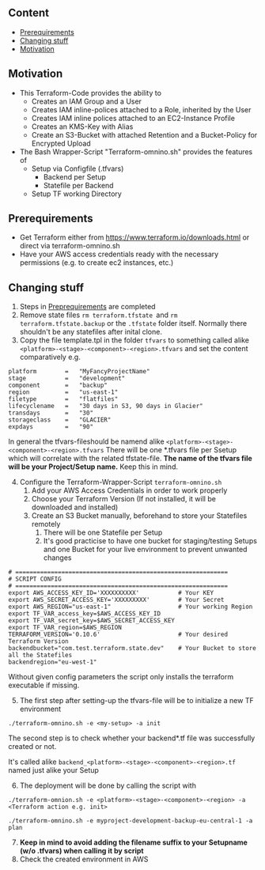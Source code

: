 ## Content
* [Prerequirements](#prerequirements)
* [Changing stuff](#changing-stuff)
* [Motivation](#motivation)


## Motivation
* This Terraform-Code provides the ability to
  * Creates an IAM Group and a User
  * Creates IAM inline-polices attached to a Role, inherited by the User
  * Creates IAM inline polices attached to an EC2-Instance Profile
  * Creates an KMS-Key with Alias
  * Create an S3-Bucket with attached Retention and a Bucket-Policy for Encrypted Upload
* The Bash Wrapper-Script "Terraform-omnino.sh" provides the features of
  * Setup via Configfile (.tfvars)
    * Backend per Setup
    * Statefile per Backend
  * Setup TF working Directory

## Prerequirements
* Get Terraform either from https://www.terraform.io/downloads.html or direct via terraform-omnino.sh
* Have your AWS access credentials ready with the necessary permissions (e.g. to create ec2 instances, etc.)

## Changing stuff
1. Steps in [Preprequirements](#prerequirements) are completed
2. Remove state files `rm terraform.tfstate `and `rm terraform.tfstate.backup` or the `.tfstate` folder itself. Normally there shouldn't be any statefiles after inital clone.
3. Copy the file template.tpl in the folder `tfvars` to something called alike  `<platform>-<stage>-<component>-<region>.tfvars` and set the content comparatively e.g.

```
platform        =   "MyFancyProjectName"
stage           =   "development"
component       =   "backup"
region          =   "us-east-1"
filetype        =   "flatfiles"
lifecyclename   =   "30 days in S3, 90 days in Glacier"
transdays       =   "30"
storageclass    =   "GLACIER"
expdays         =   "90"
```
  In general the tfvars-fileshould be namend alike ``<platform>-<stage>-<component>-<region>.tfvars``
  There will be one *.tfvars file per Ssetup which will correlate with the related tfstate-file.
  **The name of the tfvars file will be your Project/Setup name.** Keep this in mind.

4. Configure the Terraform-Wrapper-Script ``terraform-omnino.sh``
   1.  Add your AWS Access Credentials in order to work properly
   2. Choose your Terraform Version (If not installed, it will be downloaded and installed)
   3. Create an S3 Bucket manually, beforehand to store your Statefiles remotely
      1. There will be one Statefile per Setup
      2. It's good practicise to have one bucket for staging/testing Setups and one Bucket for your live environment to prevent unwanted changes

```
# ============================================================
# SCRIPT CONFIG
# ============================================================
export AWS_ACCESS_KEY_ID='XXXXXXXXXX'  			# Your KEY
export AWS_SECRET_ACCESS_KEY='XXXXXXXXX'		# Your Secret
export AWS_REGION="us-east-1"					# Your working Region
export TF_VAR_access_key=$AWS_ACCESS_KEY_ID
export TF_VAR_secret_key=$AWS_SECRET_ACCESS_KEY
export TF_VAR_region=$AWS_REGION
TERRAFORM_VERSION='0.10.6'						# Your desired Terraform Version
backendbucket="com.test.terraform.state.dev"	# Your Bucket to store all the Statefiles
backendregion="eu-west-1"
```

Without given config parameters the script only installs the terraform executable if missing.

5. The first step after setting-up the tfvars-file will be to initialize a new TF environment

```
./terraform-omnino.sh -e <my-setup> -a init
```
The second step is to check whether your backend*.tf file was successfully created or not.

It's called alike `backend_<platform>-<stage>-<component>-<region>.tf` named just alike your Setup

6. The deployment will be done by calling the script with

```
./terraform-omnion.sh -e <platform>-<stage>-<component>-<region> -a <Terraform action e.g. init>

./terraform-omnino.sh -e myproject-development-backup-eu-central-1 -a plan
```
7. **Keep in mind to avoid adding the filename suffix to your Setupname (w/o .tfvars) when calling it by script**
8. Check the created environment in AWS